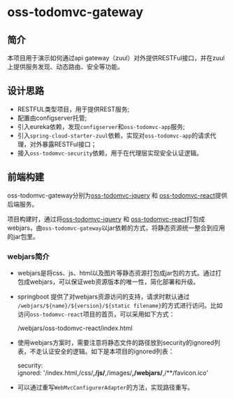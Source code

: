 # oss-todomvc-gateway

## 简介
本项目用于演示如何通过api gateway（zuul）对外提供RESTFul接口，并在zuul上提供服务发现、动态路由、安全等功能。

## 设计思路

+ RESTFUL类型项目，用于提供REST服务;
+ 配置由configserver托管;
+ 引入eureka依赖，发现`configserver`和`oss-todomvc-app`服务;
+ 引入`spring-cloud-starter-zuul`依赖，实现对`oss-todomvc-app`的请求代理，对外暴露RESTFul接口；
+ 接入`oss-todomvc-security`依赖，用于在代理层实现安全认证逻辑。

## 前端构建
oss-todomvc-gateway分别为[oss-todomvc-jquery](../oss-todomvc-jquery) 和 [oss-todomvc-react](../oss-todomvc-react)提供后端服务。 

项目构建时，通过将[oss-todomvc-jquery](../oss-todomvc-jquery) 和 [oss-todomvc-react](../oss-todomvc-react)打包成webjars，由`oss-todomvc-gateway`以jar依赖的方式，将静态资源统一整合到应用的jar包里。

### webjars简介
+ webjars是将css、js、html以及图片等静态资源打包成jar包的方式。通过打包成webjars，可以保证web资源版本的唯一性，简化部署和升级。
+ springboot 提供了对webjars资源访问的支持，请求时默认通过 `/webjars/${name}/${version}/${static filename}`的方式进行访问。比如访问`oss-todomvc-react`项目的首页，可以采用如下方式：  

    /webjars/oss-todomvc-react/index.html  
    
+ 使用webjars方案时，需要注意将静态文件的路径放到security的ignored列表，不走认证安全的逻辑。如下是本项目的ignored列表： 

    security:  
        ignored: '/index.html,/css/**,/js/**,/images/**,/webjars/**,/**/favicon.ico'  

+ 可以通过重写`WebMvcConfigurerAdapter`的方法，实现路径重写。

